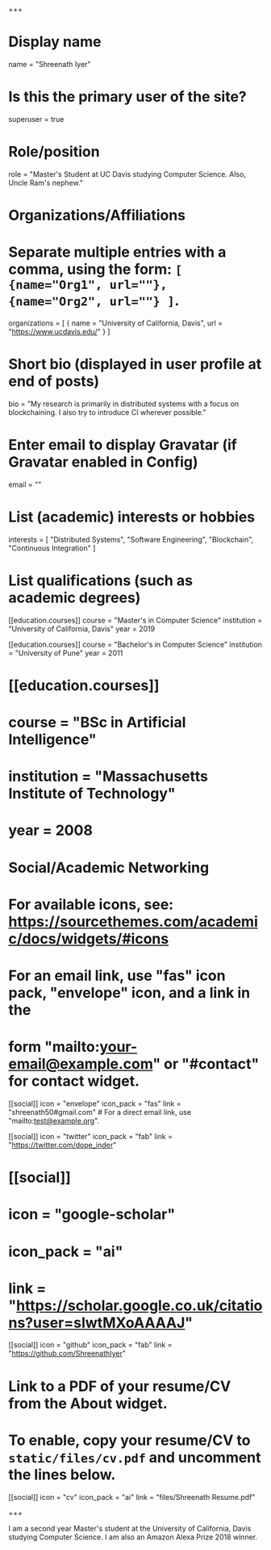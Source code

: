 +++
# Display name
name = "Shreenath Iyer"

# Is this the primary user of the site?
superuser = true

# Role/position
role = "Master's Student at UC Davis studying Computer Science. Also, Uncle Ram's nephew."

# Organizations/Affiliations
#   Separate multiple entries with a comma, using the form: `[ {name="Org1", url=""}, {name="Org2", url=""} ]`.
organizations = [ { name = "University of California, Davis", url = "https://www.ucdavis.edu/" } ]

# Short bio (displayed in user profile at end of posts)
bio = "My research is primarily in distributed systems with a focus on blockchaining. I also try to introduce CI wherever possible."

# Enter email to display Gravatar (if Gravatar enabled in Config)
email = ""

# List (academic) interests or hobbies
interests = [
  "Distributed Systems",
  "Software Engineering",
  "Blockchain",
  "Continuous Integration"
]

# List qualifications (such as academic degrees)
[[education.courses]]
  course = "Master's in Computer Science"
  institution = "University of California, Davis"
  year = 2019

[[education.courses]]
  course = "Bachelor's in Computer Science"
  institution = "University of Pune"
  year = 2011

# [[education.courses]]
#   course = "BSc in Artificial Intelligence"
#   institution = "Massachusetts Institute of Technology"
#   year = 2008

# Social/Academic Networking
# For available icons, see: https://sourcethemes.com/academic/docs/widgets/#icons
#   For an email link, use "fas" icon pack, "envelope" icon, and a link in the
#   form "mailto:your-email@example.com" or "#contact" for contact widget.

[[social]]
  icon = "envelope"
  icon_pack = "fas"
  link = "shreenath50#gmail.com"  # For a direct email link, use "mailto:test@example.org".

[[social]]
  icon = "twitter"
  icon_pack = "fab"
  link = "https://twitter.com/dope_inder"

# [[social]]
#   icon = "google-scholar"
#   icon_pack = "ai"
#   link = "https://scholar.google.co.uk/citations?user=sIwtMXoAAAAJ"

[[social]]
  icon = "github"
  icon_pack = "fab"
  link = "https://github.com/ShreenathIyer"

# Link to a PDF of your resume/CV from the About widget.
# To enable, copy your resume/CV to `static/files/cv.pdf` and uncomment the lines below.
[[social]]
  icon = "cv"
  icon_pack = "ai"
  link = "files/Shreenath Resume.pdf"

+++

I am a second year Master's student at the University of California, Davis studying Computer Science. I am also an Amazon Alexa Prize 2018 winner. 
